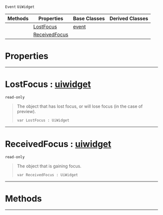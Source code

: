  `Event` `UiWidget`



|Methods|Properties|Base Classes|Derived Classes|
|---|---|---|---|
| |[ LostFocus](https://github.com/PlasmaEngine/PlasmaDocs/tree/master/docs/C%2B%2B/code_reference/class_reference/uifocusevent.markdown#lostfocus-plasma-engine-do)|[event](https://github.com/PlasmaEngine/PlasmaDocs/tree/master/docs/C%2B%2B/code_reference/class_reference/event.markdown)| |
| |[ ReceivedFocus](https://github.com/PlasmaEngine/PlasmaDocs/tree/master/docs/C%2B%2B/code_reference/class_reference/uifocusevent.markdown#receivedfocus-plasma-engin)| | |


 #  Properties


---  
 #  LostFocus : [uiwidget](https://github.com/PlasmaEngine/PlasmaDocs/tree/master/docs/C%2B%2B/code_reference/class_reference/uiwidget.markdown)

 `read-only`

> The object that has lost focus, or will lose focus (in the case of preview).
> ``` lang=cpp, name=Lightning
> var LostFocus : UiWidget


---  
 #  ReceivedFocus : [uiwidget](https://github.com/PlasmaEngine/PlasmaDocs/tree/master/docs/C%2B%2B/code_reference/class_reference/uiwidget.markdown)

 `read-only`

> The object that is gaining focus.
> ``` lang=cpp, name=Lightning
> var ReceivedFocus : UiWidget


---  
 #  Methods


---  
 

 
